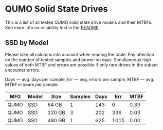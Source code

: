 QUMO Solid State Drives
=======================

This is a list of all tested QUMO solid state drive models and their MTBFs. See
more info on reliability test in the [README](https://github.com/linuxhw/SMART).

SSD by Model
------------

Please take all columns into account when reading the table. Pay attention on the
number of tested samples and power-on days. Simultaneous high values of both MTBF
and errors are possible if only rare drives in the subset encounter errors.

Days   — avg. days per sample,
Err    — avg. errors per sample,
MTBF   — avg. MTBF in years per sample.

| MFG       | Model              | Size   | Samples | Days  | Err   | MTBF   |
|-----------|--------------------|--------|---------|-------|-------|--------|
| QUMO      | SSD                | 64 GB  | 1       | 143   | 0     | 0.39   |
| QUMO      | SSD                | 120 GB | 3       | 202   | 339   | 0.03   |
| QUMO      | SSD                | 480 GB | 1       | 625   | 1015  | 0.00   |
